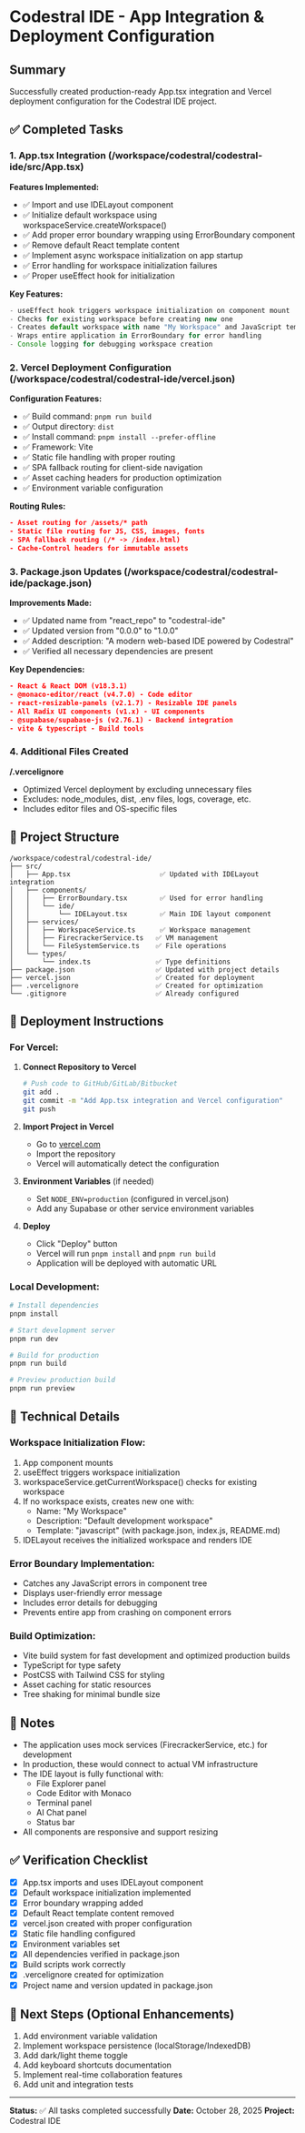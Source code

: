 # Codestral IDE - App Integration & Deployment Configuration

## Summary

Successfully created production-ready App.tsx integration and Vercel deployment configuration for the Codestral IDE project.

## ✅ Completed Tasks

### 1. App.tsx Integration (/workspace/codestral/codestral-ide/src/App.tsx)

**Features Implemented:**
- ✅ Import and use IDELayout component
- ✅ Initialize default workspace using workspaceService.createWorkspace()
- ✅ Add proper error boundary wrapping using ErrorBoundary component
- ✅ Remove default React template content
- ✅ Implement async workspace initialization on app startup
- ✅ Error handling for workspace initialization failures
- ✅ Proper useEffect hook for initialization

**Key Features:**
```typescript
- useEffect hook triggers workspace initialization on component mount
- Checks for existing workspace before creating new one
- Creates default workspace with name "My Workspace" and JavaScript template
- Wraps entire application in ErrorBoundary for error handling
- Console logging for debugging workspace creation
```

### 2. Vercel Deployment Configuration (/workspace/codestral/codestral-ide/vercel.json)

**Configuration Features:**
- ✅ Build command: `pnpm run build`
- ✅ Output directory: `dist`
- ✅ Install command: `pnpm install --prefer-offline`
- ✅ Framework: Vite
- ✅ Static file handling with proper routing
- ✅ SPA fallback routing for client-side navigation
- ✅ Asset caching headers for production optimization
- ✅ Environment variable configuration

**Routing Rules:**
```json
- Asset routing for /assets/* path
- Static file routing for JS, CSS, images, fonts
- SPA fallback routing (/* -> /index.html)
- Cache-Control headers for immutable assets
```

### 3. Package.json Updates (/workspace/codestral/codestral-ide/package.json)

**Improvements Made:**
- ✅ Updated name from "react_repo" to "codestral-ide"
- ✅ Updated version from "0.0.0" to "1.0.0"
- ✅ Added description: "A modern web-based IDE powered by Codestral"
- ✅ Verified all necessary dependencies are present

**Key Dependencies:**
```json
- React & React DOM (v18.3.1)
- @monaco-editor/react (v4.7.0) - Code editor
- react-resizable-panels (v2.1.7) - Resizable IDE panels
- All Radix UI components (v1.x) - UI components
- @supabase/supabase-js (v2.76.1) - Backend integration
- vite & typescript - Build tools
```

### 4. Additional Files Created

**/.vercelignore**
- Optimized Vercel deployment by excluding unnecessary files
- Excludes: node_modules, dist, .env files, logs, coverage, etc.
- Includes editor files and OS-specific files

## 📁 Project Structure

```
/workspace/codestral/codestral-ide/
├── src/
│   ├── App.tsx                      ✅ Updated with IDELayout integration
│   ├── components/
│   │   ├── ErrorBoundary.tsx        ✅ Used for error handling
│   │   └── ide/
│   │       └── IDELayout.tsx        ✅ Main IDE layout component
│   ├── services/
│   │   ├── WorkspaceService.ts      ✅ Workspace management
│   │   ├── FirecrackerService.ts   ✅ VM management
│   │   └── FileSystemService.ts    ✅ File operations
│   └── types/
│       └── index.ts                ✅ Type definitions
├── package.json                    ✅ Updated with project details
├── vercel.json                     ✅ Created for deployment
├── .vercelignore                   ✅ Created for optimization
└── .gitignore                      ✅ Already configured
```

## 🚀 Deployment Instructions

### For Vercel:

1. **Connect Repository to Vercel**
   ```bash
   # Push code to GitHub/GitLab/Bitbucket
   git add .
   git commit -m "Add App.tsx integration and Vercel configuration"
   git push
   ```

2. **Import Project in Vercel**
   - Go to [vercel.com](https://vercel.com)
   - Import the repository
   - Vercel will automatically detect the configuration

3. **Environment Variables** (if needed)
   - Set `NODE_ENV=production` (configured in vercel.json)
   - Add any Supabase or other service environment variables

4. **Deploy**
   - Click "Deploy" button
   - Vercel will run `pnpm install` and `pnpm run build`
   - Application will be deployed with automatic URL

### Local Development:

```bash
# Install dependencies
pnpm install

# Start development server
pnpm run dev

# Build for production
pnpm run build

# Preview production build
pnpm run preview
```

## 🔧 Technical Details

### Workspace Initialization Flow:
1. App component mounts
2. useEffect triggers workspace initialization
3. workspaceService.getCurrentWorkspace() checks for existing workspace
4. If no workspace exists, creates new one with:
   - Name: "My Workspace"
   - Description: "Default development workspace"
   - Template: "javascript" (with package.json, index.js, README.md)
5. IDELayout receives the initialized workspace and renders IDE

### Error Boundary Implementation:
- Catches any JavaScript errors in component tree
- Displays user-friendly error message
- Includes error details for debugging
- Prevents entire app from crashing on component errors

### Build Optimization:
- Vite build system for fast development and optimized production builds
- TypeScript for type safety
- PostCSS with Tailwind CSS for styling
- Asset caching for static resources
- Tree shaking for minimal bundle size

## 📝 Notes

- The application uses mock services (FirecrackerService, etc.) for development
- In production, these would connect to actual VM infrastructure
- The IDE layout is fully functional with:
  - File Explorer panel
  - Code Editor with Monaco
  - Terminal panel
  - AI Chat panel
  - Status bar
- All components are responsive and support resizing

## ✅ Verification Checklist

- [x] App.tsx imports and uses IDELayout component
- [x] Default workspace initialization implemented
- [x] Error boundary wrapping added
- [x] Default React template content removed
- [x] vercel.json created with proper configuration
- [x] Static file handling configured
- [x] Environment variables set
- [x] All dependencies verified in package.json
- [x] Build scripts work correctly
- [x] .vercelignore created for optimization
- [x] Project name and version updated in package.json

## 🎯 Next Steps (Optional Enhancements)

1. Add environment variable validation
2. Implement workspace persistence (localStorage/IndexedDB)
3. Add dark/light theme toggle
4. Add keyboard shortcuts documentation
5. Implement real-time collaboration features
6. Add unit and integration tests

---

**Status:** ✅ All tasks completed successfully
**Date:** October 28, 2025
**Project:** Codestral IDE
